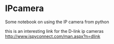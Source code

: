 # IPcamera
Some notebook on using the IP camera from python

this is an interesting link for the D-link ip cameras
http://www.ispyconnect.com/man.aspx?n=dlink
